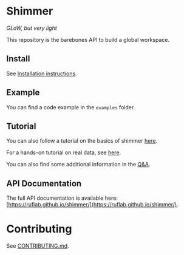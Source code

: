 # Shimmer
_GLoW, but very light_

This repository is the barebones API to build a global workspace.

## Install
See [Installation instructions](docs/installation.md).

## Example
You can find a code example in the `examples` folder.

## Tutorial
You can also follow a tutorial on the basics of shimmer [here](docs/shimmer_basics.md).

For a hands-on tutorial on real data, see
[here](https://github.com/ruflab/shimmer-tutorials).

You can also find some additional information in the [Q&A](docs/q_and_a.md).

## API Documentation
The full API documentation is available here:
[https://ruflab.github.io/shimmer/](https://ruflab.github.io/shimmer/).

# Contributing
See [CONTRIBUTING.md](CONTRIBUTING.md).
